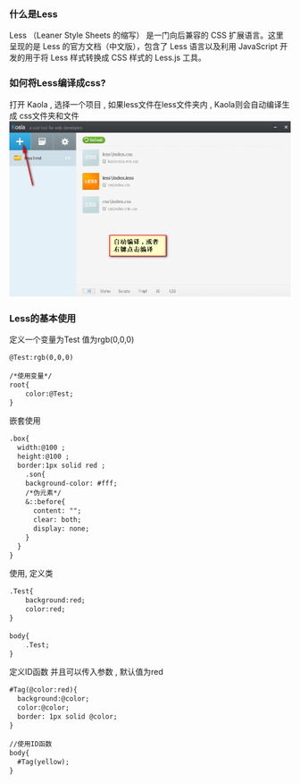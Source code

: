 ### 什么是Less
Less （Leaner Style Sheets 的缩写） 是一门向后兼容的 CSS 扩展语言。这里呈现的是 Less 的官方文档（中文版），包含了 Less 语言以及利用 JavaScript 开发的用于将 Less 样式转换成 CSS 样式的 Less.js 工具。

### 如何将Less编译成css?
打开 Kaola , 选择一个项目 , 如果less文件在less文件夹内 , Kaola则会自动编译生成 css文件夹和文件
![](/assets/kaola.png)

### Less的基本使用
定义一个变量为Test 值为rgb(0,0,0)

```less
@Test:rgb(0,0,0)

/*使用变量*/
root{
	color:@Test;	
}
```

嵌套使用
```less
.box{
  width:@100 ;
  height:@100 ;
  border:1px solid red ;
    .son{
    background-color: #fff;
    /*伪元素*/﻿
    &::before{
      content: "";
      clear: both;
      display: none;
    }
  }
}
```

使用, 定义类
```less
.Test{
	background:red;
	color:red;
}
	
body{
	.Test;
}
```

定义ID函数 并且可以传入参数 , 默认值为red
```less
﻿#Tag(@color:red){
  background:@color;
  color:@color;
  border: 1px solid @color;
}

//使用ID函数
body{
  #Tag(yellow);
}
```